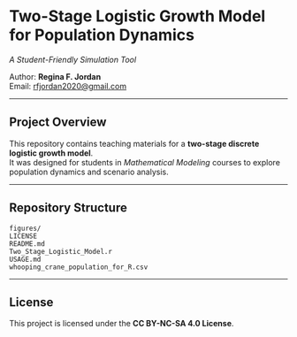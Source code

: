 # Two-Stage Logistic Growth Model for Population Dynamics
*A Student-Friendly Simulation Tool*

Author: **Regina F. Jordan**  
Email: [rfjordan2020@gmail.com](mailto:rfjordan2020@gmail.com)

---

## Project Overview
This repository contains teaching materials for a **two-stage discrete logistic growth model**.  
It was designed for students in *Mathematical Modeling* courses to explore population dynamics and scenario analysis.

---



## Repository Structure
```
figures/
LICENSE
README.md
Two_Stage_Logistic_Model.r
USAGE.md
whooping_crane_population_for_R.csv
```

---

## License
This project is licensed under the **CC BY-NC-SA 4.0 License**.  

